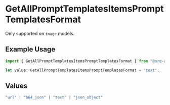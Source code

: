 # GetAllPromptTemplatesItemsPromptTemplatesFormat

Only supported on `image` models.

## Example Usage

```typescript
import { GetAllPromptTemplatesItemsPromptTemplatesFormat } from "@orq-ai/node/models/operations";

let value: GetAllPromptTemplatesItemsPromptTemplatesFormat = "text";
```

## Values

```typescript
"url" | "b64_json" | "text" | "json_object"
```
